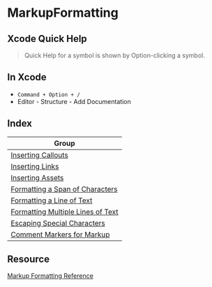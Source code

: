 # MarkupFormatting

## Xcode Quick Help
> Quick Help for a symbol is shown by Option-clicking a symbol.

## In Xcode
- ```Command + Option + /```
- Editor - Structure - Add Documentation 

## Index
| Group | 
| ----- | 
[Inserting Callouts](https://github.com/kimhyeri/MarkupFormatting/tree/master/Inserting%20Callouts)|
[Inserting Links](https://github.com/kimhyeri/MarkupFormatting/tree/master/Inserting%20Links)|
[Inserting Assets](https://github.com/kimhyeri/MarkupFormatting/tree/master/Inserting%20Assets)|
[Formatting a Span of Characters](https://github.com/kimhyeri/MarkupFormatting/tree/master/Formatting%20a%20Span%20of%20Characters)|
[Formatting a Line of Text](https://github.com/kimhyeri/MarkupFormatting/tree/master/Formatting%20a%20Line%20of%20Text)|
[Formatting Multiple Lines of Text](https://github.com/kimhyeri/MarkupFormatting/tree/master/Formatting%20Multiple%20Lines%20of%20Text)|
[Escaping Special Characters](https://github.com/kimhyeri/MarkupFormatting/tree/master/Escaping%20Special%20Characters)|
[Comment Markers for Markup](https://github.com/kimhyeri/MarkupFormatting/tree/master/Comment%20Markers%20for%20Markup)|

## Resource
[Markup Formatting Reference](https://developer.apple.com/library/archive/documentation/Xcode/Reference/xcode_markup_formatting_ref/index.html#)
